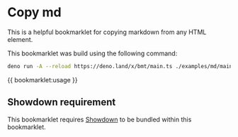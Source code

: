 # Copy md

This is a helpful bookmarklet for copying markdown from any HTML element.

This bookmarklet was build using the following command:

```bash
deno run -A --reload https://deno.land/x/bmt/main.ts ./examples/md/main.ts
```

{{ bookmarklet:usage }}

## Showdown requirement

This bookmarklet requires
[Showdown](https://github.com/showdownjs/showdown#readme) to be bundled within
this bookmarklet.
